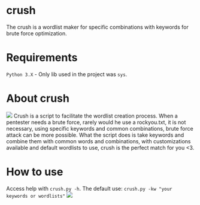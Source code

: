 # crush
The crush is a wordlist maker for specific combinations with keywords for brute force optimization.

# Requirements
<code>Python 3.X</code> - Only lib used in the project was <code>sys</code>.

# About crush
<img src="https://i.imgur.com/cmDWJ9P.png"/>
Crush is a script to facilitate the wordlist creation process. When a pentester needs a brute force, rarely would he use a rockyou.txt, it is not necessary, using specific keywords and common combinations, brute force attack can be more possible. What the script does is take keywords and combine them with common words and combinations, with customizations available and default wordlists to use, crush is the perfect match for you <3.

# How to use
Access help with <code>crush.py -h</code>. The default use:
<code>crush.py -kw "your keywords or wordlists"</code>
<img src="https://i.imgur.com/c928FCY.png"/>
